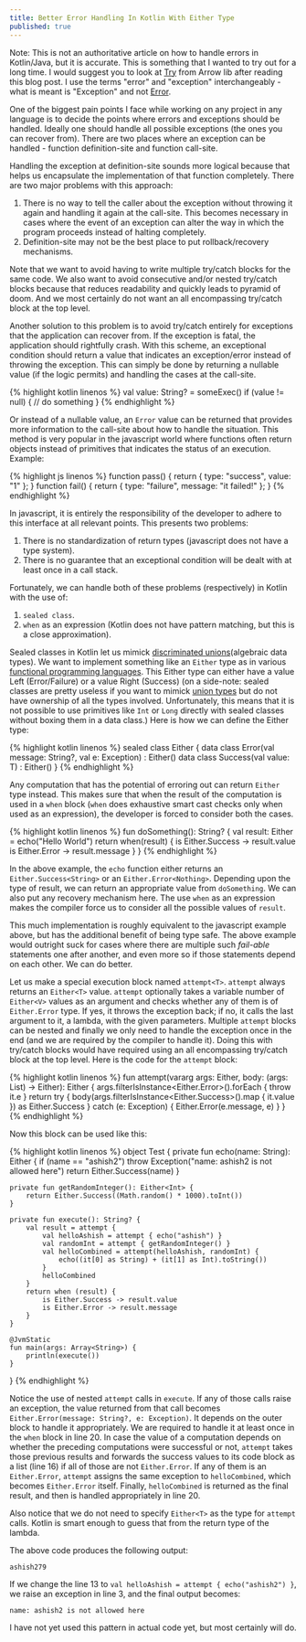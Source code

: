 ```yaml
---
title: Better Error Handling In Kotlin With Either Type
published: true
---
```

Note: This is not an authoritative article on how to handle errors in Kotlin/Java, but it is accurate. This is something that I wanted to try out for a long time. I would suggest you to look at [Try](http://arrow-kt.io/docs/datatypes/try/) from Arrow lib after reading this blog post. I use the terms "error" and "exception" interchangeably - what is meant is "Exception" and not [Error](https://docs.oracle.com/javase/7/docs/api/java/lang/Error.html). 

One of the biggest pain points I face while working on any project in any language is to decide the points where errors and exceptions should be handled. Ideally one should handle all possible exceptions (the ones you can recover from). There are two places where an exception can be handled - function definition-site and function call-site.

Handling the exception at definition-site sounds more logical because that helps us encapsulate the implementation of that function completely. There are two major problems with this approach:
1. There is no way to tell the caller about the exception without throwing it again and handling it again at the call-site. This becomes necessary in cases where the event of an exception can alter the way in which the program proceeds instead of halting completely.
2. Definition-site may not be the best place to put rollback/recovery mechanisms.

Note that we want to avoid having to write multiple try/catch blocks for the same code. We also want to avoid consecutive and/or nested try/catch blocks because that reduces readability and quickly leads to pyramid of doom. And we most certainly do not want an all encompassing try/catch block at the top level.

Another solution to this problem is to avoid try/catch entirely for exceptions that the application can recover from. If the exception is fatal, the application should rightfully crash. With this scheme, an exceptional condition should return a value that indicates an exception/error instead of throwing the exception. This can simply be done by returning a nullable value (if the logic permits) and handling the cases at the call-site.

{% highlight kotlin linenos %}
val value: String? = someExec()
if (value != null) {
    // do something
}
{% endhighlight %}

Or instead of a nullable value, an `Error` value can be returned that provides more information to the call-site about how to handle the situation. This method is very popular in the javascript world where functions often return objects instead of primitives that indicates the status of an execution. Example:

{% highlight js linenos %}
function pass() {
  return { type: "success", value: "1" };
}
function fail() {
  return { type: "failure", message: "it failed!" };
}
{% endhighlight %}

In javascript, it is entirely the responsibility of the developer to adhere to this interface at all relevant points. This presents two problems:
1. There is no standardization of return types (javascript does not have a type system).
2. There is no guarantee that an exceptional condition will be dealt with at least once in a call stack.

Fortunately, we can handle both of these problems (respectively) in Kotlin with the use of:
1. `sealed class`.
2. `when` as an expression (Kotlin does not have pattern matching, but this is a close approximation).

Sealed classes in Kotlin let us mimick [discriminated unions](https://www.typescriptlang.org/docs/handbook/advanced-types.html#discriminated-unions)(algebraic data types). We want to implement something like an `Either` type as in various [functional programming languages](https://hackage.haskell.org/package/base-4.10.1.0/docs/Data-Either.html). This Either type can either have a value Left (Error/Failure) or a value Right (Success) (on a side-note: sealed classes are pretty useless if you want to mimick [union types](https://discuss.kotlinlang.org/t/union-types/77/36) but do not have ownership of all the types involved. Unfortunately, this means that it is not possible to use primitives like `Int` or `Long` directly with sealed classes without boxing them in a data class.) Here is how we can define the Either type:

{% highlight kotlin linenos %}
sealed class Either<out T> {
    data class Error(val message: String?, val e: Exception) : Either<Nothing>()
    data class Success<T>(val value: T) : Either<T>()
}
{% endhighlight %}

Any computation that has the potential of erroring out can return `Either` type instead. This makes sure that when the result of the computation is used in a `when` block (`when` does exhaustive smart cast checks only when used as an expression), the developer is forced to consider both the cases.

{% highlight kotlin linenos %}
fun doSomething(): String? {
    val result: Either<String> = echo("Hello World")
    return when(result) {
        is Either.Success -> result.value
        is Either.Error -> result.message
    }
}
{% endhighlight %}

In the above example, the `echo` function either returns an `Either.Success<String>` or an `Either.Error<Nothing>`. Depending upon the type of result, we can return an appropriate value from `doSomething`. We can also put any recovery mechanism here. The use `when` as an expression makes the compiler force us to consider all the possible values of `result`.

This much implementation is roughly equivalent to the javascript example above, but has the additional benefit of being type safe. The above example would outright suck for cases where there are multiple such _fail-able_ statements one after another, and even more so if those statements depend on each other. We can do better.

Let us make a special execution block named `attempt<T>`. `attempt` always returns an `Either<T>` value. `attempt` optionally takes a variable number of `Either<V>` values as an argument and checks whether any of them is of `Either.Error` type. If yes, it throws the exception back; if no, it calls the last argument to it, a lambda, with the given parameters. Multiple `attempt` blocks can be nested and finally we only need to handle the exception once in the end (and we are required by the compiler to handle it). Doing this with try/catch blocks would have required using an all encompassing try/catch block at the top level. Here is the code for the `attempt` block:

{% highlight kotlin linenos %}
fun <T> attempt(vararg args: Either<Any>, body: (args: List<Any>) -> Either<T>): Either<T> {
    args.filterIsInstance<Either.Error>().forEach { throw it.e }
    return try {
        body(args.filterIsInstance<Either.Success<Any>>().map { it.value }) as Either.Success
    } catch (e: Exception) {
        Either.Error(e.message, e)
    }
}
{% endhighlight %}

Now this block can be used like this:

{% highlight kotlin linenos %}
object Test {
    private fun echo(name: String): Either<String> {
        if (name == "ashish2") throw Exception("name: ashish2 is not allowed here")
        return Either.Success(name)
    }

    private fun getRandomInteger(): Either<Int> {
        return Either.Success((Math.random() * 1000).toInt())
    }

    private fun execute(): String? {
        val result = attempt {
            val helloAshish = attempt { echo("ashish") }
            val randomInt = attempt { getRandomInteger() }
            val helloCombined = attempt(helloAshish, randomInt) {
                echo((it[0] as String) + (it[1] as Int).toString())
            }
            helloCombined
        }
        return when (result) {
            is Either.Success -> result.value
            is Either.Error -> result.message
        }
    }

    @JvmStatic
    fun main(args: Array<String>) {
        println(execute())
    }
}
{% endhighlight %}

Notice the use of nested `attempt` calls in `execute`. If any of those calls raise an exception, the value returned from that call becomes `Either.Error(message: String?, e: Exception)`. It depends on the outer block to handle it appropriately. We are required to handle it at least once in the `when` block in line 20. In case the value of a computation depends on whether the preceding computations were successful or not, `attempt` takes those previous results and forwards the success values to its code block as a list (line 16) if all of those are not `Either.Error`. If any of them is an `Either.Error`, `attempt` assigns the same exception to `helloCombined`, which becomes `Either.Error` itself. Finally, `helloCombined` is returned as the final result, and then is handled appropriately in line 20.

Also notice that we do not need to specify `Either<T>` as the type for `attempt` calls. Kotlin is smart enough to guess that from the return type of the lambda.

The above code produces the following output:

```
ashish279
```

If we change the line 13 to `val helloAshish = attempt { echo("ashish2") }`, we raise an exception in line 3, and the final output becomes:

```
name: ashish2 is not allowed here
```

I have not yet used this pattern in actual code yet, but most certainly will do.
